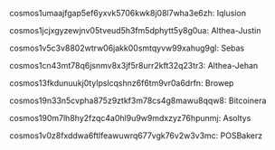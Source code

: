 cosmos1umaajfgap5ef6yxvk5706kwk8j08l7wha3e6zh: Iqlusion

cosmos1jcjxgyzewjnv05tveud5h3fm5dphytt5y8g0ua: Althea-Justin

cosmos1v5c3v8802wtrw06jakk00smtqyvw99xahug9gl: Sebas

cosmos1cn43mt78q6jsnmv8x3jf5r8urr2kft32q23tr3: Althea-Jehan

cosmos13fkdunuukj0tylpslcqshnz6f6tm9vr0a6drfn: Browep

cosmos19n33n5cvpha875z9ztkf3m78cs4g8mawu8qqw8: Bitcoinera

cosmos190m7lh8hy2fzqc4a0hl9u9w9mdxzyz76hpunmj: Asoltys

cosmos1v0z8fxddwa6ftlfeawuwrq677vgk76v2w3v3mc: POSBakerz
